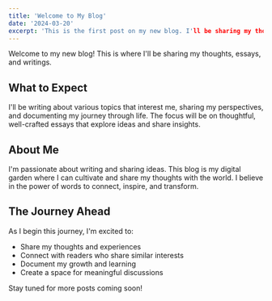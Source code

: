 ```yaml
---
title: 'Welcome to My Blog'
date: '2024-03-20'
excerpt: 'This is the first post on my new blog. I'll be sharing my thoughts, essays, and writings here.'
---
```


Welcome to my new blog! This is where I'll be sharing my thoughts, essays, and writings.

## What to Expect

I'll be writing about various topics that interest me, sharing my perspectives, and documenting my journey through life. The focus will be on thoughtful, well-crafted essays that explore ideas and share insights.

## About Me

I'm passionate about writing and sharing ideas. This blog is my digital garden where I can cultivate and share my thoughts with the world. I believe in the power of words to connect, inspire, and transform.

## The Journey Ahead

As I begin this journey, I'm excited to:
- Share my thoughts and experiences
- Connect with readers who share similar interests
- Document my growth and learning
- Create a space for meaningful discussions

Stay tuned for more posts coming soon! 